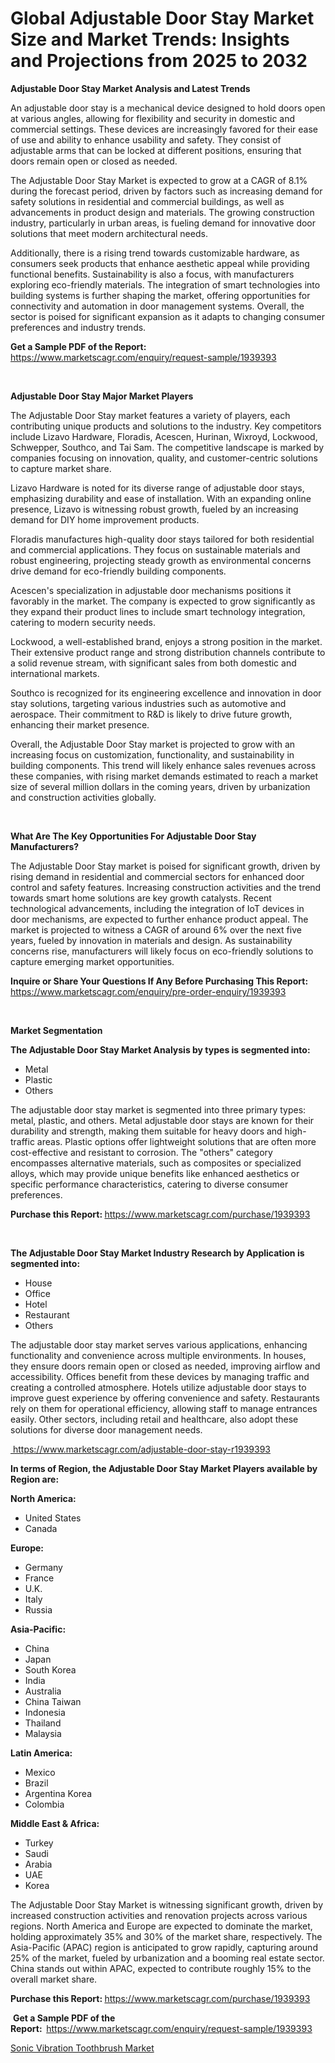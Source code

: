 <p><h1>Global Adjustable Door Stay Market Size and Market Trends: Insights and Projections from 2025 to 2032</h1></p><p><strong>Adjustable Door Stay Market Analysis and Latest Trends</strong></p>
<p><p>An adjustable door stay is a mechanical device designed to hold doors open at various angles, allowing for flexibility and security in domestic and commercial settings. These devices are increasingly favored for their ease of use and ability to enhance usability and safety. They consist of adjustable arms that can be locked at different positions, ensuring that doors remain open or closed as needed.</p><p>The Adjustable Door Stay Market is expected to grow at a CAGR of 8.1% during the forecast period, driven by factors such as increasing demand for safety solutions in residential and commercial buildings, as well as advancements in product design and materials. The growing construction industry, particularly in urban areas, is fueling demand for innovative door solutions that meet modern architectural needs. </p><p>Additionally, there is a rising trend towards customizable hardware, as consumers seek products that enhance aesthetic appeal while providing functional benefits. Sustainability is also a focus, with manufacturers exploring eco-friendly materials. The integration of smart technologies into building systems is further shaping the market, offering opportunities for connectivity and automation in door management systems. Overall, the sector is poised for significant expansion as it adapts to changing consumer preferences and industry trends.</p></p>
<p><strong>Get a Sample PDF of the Report:&nbsp;</strong> <a href="https://www.marketscagr.com/enquiry/request-sample/1939393?utm_campaign=2004&utm_medium=2&utm_source=Github&utm_content=ia&utm_term=04042025&utm_id=adjustable-door-stay">https://www.marketscagr.com/enquiry/request-sample/1939393</a></p>
<p>&nbsp;</p>
<p><strong>Adjustable Door Stay Major Market Players</strong></p>
<p><p>The Adjustable Door Stay market features a variety of players, each contributing unique products and solutions to the industry. Key competitors include Lizavo Hardware, Floradis, Acescen, Hurinan, Wixroyd, Lockwood, Schwepper, Southco, and Tai Sam. The competitive landscape is marked by companies focusing on innovation, quality, and customer-centric solutions to capture market share.</p><p>Lizavo Hardware is noted for its diverse range of adjustable door stays, emphasizing durability and ease of installation. With an expanding online presence, Lizavo is witnessing robust growth, fueled by an increasing demand for DIY home improvement products.</p><p>Floradis manufactures high-quality door stays tailored for both residential and commercial applications. They focus on sustainable materials and robust engineering, projecting steady growth as environmental concerns drive demand for eco-friendly building components.</p><p>Acescen's specialization in adjustable door mechanisms positions it favorably in the market. The company is expected to grow significantly as they expand their product lines to include smart technology integration, catering to modern security needs.</p><p>Lockwood, a well-established brand, enjoys a strong position in the market. Their extensive product range and strong distribution channels contribute to a solid revenue stream, with significant sales from both domestic and international markets.</p><p>Southco is recognized for its engineering excellence and innovation in door stay solutions, targeting various industries such as automotive and aerospace. Their commitment to R&D is likely to drive future growth, enhancing their market presence.</p><p>Overall, the Adjustable Door Stay market is projected to grow with an increasing focus on customization, functionality, and sustainability in building components. This trend will likely enhance sales revenues across these companies, with rising market demands estimated to reach a market size of several million dollars in the coming years, driven by urbanization and construction activities globally.</p></p>
<p>&nbsp;</p>
<p><strong>What Are The Key Opportunities For Adjustable Door Stay Manufacturers?</strong></p>
<p><p>The Adjustable Door Stay market is poised for significant growth, driven by rising demand in residential and commercial sectors for enhanced door control and safety features. Increasing construction activities and the trend towards smart home solutions are key growth catalysts. Recent technological advancements, including the integration of IoT devices in door mechanisms, are expected to further enhance product appeal. The market is projected to witness a CAGR of around 6% over the next five years, fueled by innovation in materials and design. As sustainability concerns rise, manufacturers will likely focus on eco-friendly solutions to capture emerging market opportunities.</p></p>
<p><strong>Inquire or Share Your Questions If Any Before Purchasing This Report:</strong> <a href="https://www.marketscagr.com/enquiry/pre-order-enquiry/1939393?utm_campaign=2004&utm_medium=2&utm_source=Github&utm_content=ia&utm_term=04042025&utm_id=adjustable-door-stay">https://www.marketscagr.com/enquiry/pre-order-enquiry/1939393</a></p>
<p>&nbsp;</p>
<p><strong>Market Segmentation</strong></p>
<p><strong>The Adjustable Door Stay Market Analysis by types is segmented into:</strong></p>
<p><ul><li>Metal</li><li>Plastic</li><li>Others</li></ul></p>
<p><p>The adjustable door stay market is segmented into three primary types: metal, plastic, and others. Metal adjustable door stays are known for their durability and strength, making them suitable for heavy doors and high-traffic areas. Plastic options offer lightweight solutions that are often more cost-effective and resistant to corrosion. The "others" category encompasses alternative materials, such as composites or specialized alloys, which may provide unique benefits like enhanced aesthetics or specific performance characteristics, catering to diverse consumer preferences.</p></p>
<p><strong>Purchase this Report:&nbsp;</strong><a href="https://www.marketscagr.com/purchase/1939393?utm_campaign=2004&utm_medium=2&utm_source=Github&utm_content=ia&utm_term=04042025&utm_id=adjustable-door-stay">https://www.marketscagr.com/purchase/1939393</a></p>
<p>&nbsp;</p>
<p><strong>The Adjustable Door Stay Market Industry Research by Application is segmented into:</strong></p>
<p><ul><li>House</li><li>Office</li><li>Hotel</li><li>Restaurant</li><li>Others</li></ul></p>
<p><p>The adjustable door stay market serves various applications, enhancing functionality and convenience across multiple environments. In houses, they ensure doors remain open or closed as needed, improving airflow and accessibility. Offices benefit from these devices by managing traffic and creating a controlled atmosphere. Hotels utilize adjustable door stays to improve guest experience by offering convenience and safety. Restaurants rely on them for operational efficiency, allowing staff to manage entrances easily. Other sectors, including retail and healthcare, also adopt these solutions for diverse door management needs.</p></p>
<p><a href="https://www.marketscagr.com/adjustable-door-stay-r1939393?utm_campaign=2004&utm_medium=2&utm_source=Github&utm_content=ia&utm_term=04042025&utm_id=adjustable-door-stay">&nbsp;https://www.marketscagr.com/adjustable-door-stay-r1939393</a></p>
<p><strong>In terms of Region, the Adjustable Door Stay Market Players available by Region are:</strong></p>
<p>
    <p> <strong> North America: </strong>
        <ul>
            <li>United States</li>
            <li>Canada</li>
        </ul>
        </p> 
    <p> <strong> Europe: </strong>
        <ul>
            <li>Germany</li>
            <li>France</li>
            <li>U.K.</li>
            <li>Italy</li>
            <li>Russia</li>
        </ul>
        </p> 
    <p> <strong> Asia-Pacific: </strong>
        <ul>
            <li>China</li>
            <li>Japan</li>
            <li>South Korea</li>
            <li>India</li>
            <li>Australia</li>
            <li>China Taiwan</li>
            <li>Indonesia</li>
            <li>Thailand</li>
            <li>Malaysia</li>
        </ul>
        </p> 
    <p> <strong> Latin America: </strong>
        <ul>
            <li>Mexico</li>
            <li>Brazil</li>
            <li>Argentina Korea</li>
            <li>Colombia</li>
        </ul>
        </p> 
    <p> <strong> Middle East & Africa: </strong>
        <ul>
            <li>Turkey</li>
            <li>Saudi</li>
            <li>Arabia</li>
            <li>UAE</li>
            <li>Korea</li>
        </ul>
    </p>
    </p>
<p><p>The Adjustable Door Stay Market is witnessing significant growth, driven by increased construction activities and renovation projects across various regions. North America and Europe are expected to dominate the market, holding approximately 35% and 30% of the market share, respectively. The Asia-Pacific (APAC) region is anticipated to grow rapidly, capturing around 25% of the market, fueled by urbanization and a booming real estate sector. China stands out within APAC, expected to contribute roughly 15% to the overall market share.</p></p>
<p><strong>Purchase this Report: </strong><a href="https://www.marketscagr.com/purchase/1939393?utm_campaign=2004&utm_medium=2&utm_source=Github&utm_content=ia&utm_term=04042025&utm_id=adjustable-door-stay">https://www.marketscagr.com/purchase/1939393</a></p>
<p>&nbsp;<strong>Get a Sample PDF of the Report:&nbsp;&nbsp;</strong><a href="https://www.marketscagr.com/enquiry/request-sample/1939393?utm_campaign=2004&utm_medium=2&utm_source=Github&utm_content=ia&utm_term=04042025&utm_id=adjustable-door-stay">https://www.marketscagr.com/enquiry/request-sample/1939393</a></p>
<p><strong></strong></p>
<p><p><a href="https://github.com/globismark/Market-Research-Report-List-6/blob/main/sonic-vibration-toothbrush-market.md?utm_campaign=2004&utm_medium=2&utm_source=Github&utm_content=ia&utm_term=04042025&utm_id=adjustable-door-stay">Sonic Vibration Toothbrush Market</a></p></p>